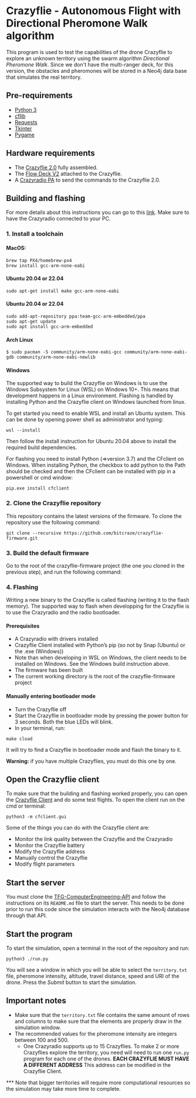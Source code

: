 # Crazyflie - Autonomous Flight with Directional Pheromone Walk algorithm

This program is used to test the capabilities of the drone Crazyflie to explore an unknown territory using the swarm algorithm *Directional Pheromone Walk*. Since we don't have the multi-ranger deck, for this version, the obstacles and pheromones will be stored in a Neo4j data base that simulates the real territory.

## Pre-requirements

- [Python 3](https://www.python.org/downloads/)
- [cflib](https://www.bitcraze.io/documentation/repository/crazyflie-clients-python/master/installation/install/)
- [Requests](https://pypi.org/project/requests/)
- [Tkinter](https://docs.python.org/3/library/tkinter.html)
- [Pygame](https://pypi.org/project/pygame/)

## Hardware requirements
- The [Crazyflie 2.0](https://www.bitcraze.io/documentation/tutorials/getting-started-with-crazyflie-2-x/) fully assembled.
- The [Flow Deck V2](https://www.bitcraze.io/products/flow-deck-v2/) attached to the Crazyflie. 
- A [Crazyradio PA](https://www.bitcraze.io/products/crazyradio-pa/) to send the commands to the Crazyflie 2.0.

## Building and flashing

For more details about this instructions you can go to this [link](https://www.bitcraze.io/documentation/repository/crazyflie-firmware/master/building-and-flashing/build/). Make sure to have the Crazyradio connected to your PC.

### 1. Install a toolchain

#### MacOS:

```shell
brew tap PX4/homebrew-px4
brew install gcc-arm-none-eabi
```

#### Ubuntu 20.04 or 22.04

```shell
sudo apt-get install make gcc-arm-none-eabi
```

#### Ubuntu 20.04 or 22.04

```shell
sudo add-apt-repository ppa:team-gcc-arm-embedded/ppa
sudo apt-get update
sudo apt install gcc-arm-embedded
```

#### Arch Linux

```shell
$ sudo pacman -S community/arm-none-eabi-gcc community/arm-none-eabi-gdb community/arm-none-eabi-newlib
```
#### Windows

The supported way to build the Crazyflie on Windows is to use the Windows Subsystem for Linux (WSL) on Windows 10+. This means that development happens in a Linux environment. Flashing is handled by installing Python and the Crazyflie client on Windows launched from linux.

To get started you need to enable WSL and install an Ubuntu system. This can be done by opening power shell as administrator and typing:

```shell
wsl --install
```

Then follow the install instruction for Ubuntu 20.04 above to install the required build dependencies.

For flashing you need to install Python (=>version 3.7) and the CFclient on Windows. When installing Python, the checkbox to add python to the Path should be checked and then the CFclient can be installed with pip in a powershell or cmd window:

```shell
pip.exe install cfclient
```

### 2. Clone the Crazyflie repository

This repository contains the latest versions of the firmware. To clone the repository use the following command:

```shell
git clone --recursive https://github.com/bitcraze/crazyflie-firmware.git
```

### 3. Build the default firmware

Go to the root of the crazyflie-firmware project (the one you cloned in the previous step), and run the following command:

### 4. Flashing

Writing a new binary to the Crazyflie is called flashing (writing it to the flash memory). The supported way to flash when developping for the Crazyflie is to use the Crazyradio and the radio bootloader.

#### Prerequisites

- A Crazyradio with drivers installed
- Crazyflie Client installed with Python’s pip (so not by Snap (Ubuntu) or the .exe (Windows))
- Note than when developing in WSL on Windows, the client needs to be installed on Windows. See the Windows build instruction above.
- The firmware has been built
- The current working directory is the root of the crazyflie-firmware project

#### Manually entering bootloader mode

- Turn the Crazyflie off
- Start the Crazyflie in bootloader mode by pressing the power button for 3 seconds. Both the blue LEDs will blink.
- In your terminal, run:

```shell
make cload
```

It will try to find a Crazyflie in bootloader mode and flash the binary to it.

**Warning:** if you have multiple Crazyflies, you must do this one by one.

## Open the Crazyflie client

To make sure that the building and flashing worked properly, you can open the [Crazyflie Client](https://www.bitcraze.io/2018/03/crazyflie-clients/) and do some test flights. To open the client run on the cmd or terminal:

```shell
python3 -m cfclient.gui
```

Some of the things you can do with the Crazyflie client are:
- Monitor the link quality between the Crazyflie and the Crazyradio
- Monitor the Crazyflie battery
- Modify the Crazyflie address
- Manually control the Crazyflie
- Modify flight parameters

## Start the server

You must clone the [TFG-ComputerEngineering-API](https://github.com/moniwaterhouse/TFG-ComputerEngineering-API) and follow the instructions on its `README.md` file to start the server. This needs to be done prior to run this code since the simulation interacts with the Neo4j database through that API.

## Start the program

To start the simulation, open a terminal in the root of the repository and run:

```shell
python3 ./run.py
```

You will see a window in which you will be able to select the `territory.txt` file, pheromone intensity, altitude, travel distance, speed and URI of the drone. Press the *Submit* button to start the simulation.

## Important notes

- Make sure that the `territory.txt` file contains the same amount of rows and columns to make sure that the elements are properly draw in the simulation window.
- The recommended values for the pheromone intensity are integers between 100 and 500.
  - One Crazyradio supports up to 15 Crazyflies. To make 2 or more Crazyflies explore the territory, you need will need to run one `run.py` program for each one of the drones. **EACH CRAZYFLIE MUST HAVE A DIFFERENT ADDRESS** This address can be modified in the Crazyflie Client.

*** Note that bigger territories will require more computational resources so the simulation may take more time to complete.
